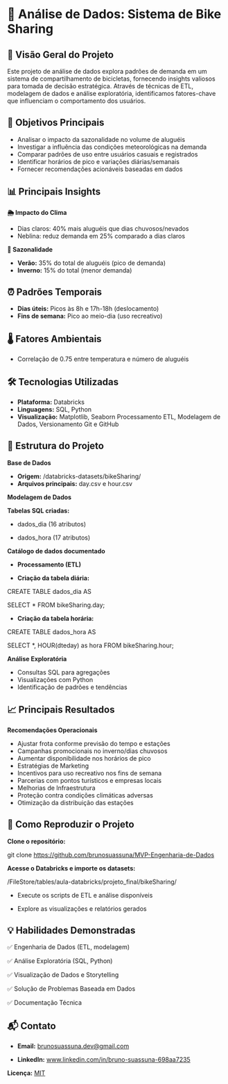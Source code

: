 # 🚴 Análise de Dados: Sistema de Bike Sharing

## 📌 Visão Geral do Projeto
Este projeto de análise de dados explora padrões de demanda em um sistema de compartilhamento de bicicletas, fornecendo insights valiosos para tomada de decisão estratégica. Através de técnicas de ETL, modelagem de dados e análise exploratória, identificamos fatores-chave que influenciam o comportamento dos usuários.

## 🎯 Objetivos Principais
- Analisar o impacto da sazonalidade no volume de aluguéis
- Investigar a influência das condições meteorológicas na demanda
- Comparar padrões de uso entre usuários casuais e registrados
- Identificar horários de pico e variações diárias/semanais
- Fornecer recomendações acionáveis baseadas em dados

## 📊 Principais Insights
**🌦️ Impacto do Clima**

- Dias claros: 40% mais aluguéis que dias chuvosos/nevados
- Neblina: reduz demanda em 25% comparado a dias claros

**📅 Sazonalidade**

- **Verão:** 35% do total de aluguéis (pico de demanda)
- **Inverno:** 15% do total (menor demanda)
## ⏰ Padrões Temporais

- **Dias úteis:** Picos às 8h e 17h-18h (deslocamento)
- **Fins de semana:** Pico ao meio-dia (uso recreativo)
## 🌡️ Fatores Ambientais

- Correlação de 0.75 entre temperatura e número de aluguéis
## 🛠️ Tecnologias Utilizadas
- **Plataforma:**	Databricks
- **Linguagens:**	SQL, Python
- **Visualização:**	Matplotlib, Seaborn
Processamento	ETL, Modelagem de Dados,
Versionamento	Git e GitHub
## 📂 Estrutura do Projeto
**Base de Dados**
- **Origem:** /databricks-datasets/bikeSharing/
- **Arquivos principais:** day.csv e hour.csv

**Modelagem de Dados**

**Tabelas SQL criadas:**

- dados_dia (16 atributos)

- dados_hora (17 atributos)

**Catálogo de dados documentado**
- **Processamento (ETL)**

- **Criação da tabela diária:**

CREATE TABLE dados_dia AS

SELECT * FROM bikeSharing.day;

- **Criação da tabela horária:**

CREATE TABLE dados_hora AS

SELECT *, HOUR(dteday) as hora FROM bikeSharing.hour;

**Análise Exploratória**

- Consultas SQL para agregações
- Visualizações com Python
- Identificação de padrões e tendências

## 📈 Principais Resultados
**Recomendações Operacionais**

- Ajustar frota conforme previsão do tempo e estações
- Campanhas promocionais no inverno/dias chuvosos
- Aumentar disponibilidade nos horários de pico
- Estratégias de Marketing
- Incentivos para uso recreativo nos fins de semana
- Parcerias com pontos turísticos e empresas locais
- Melhorias de Infraestrutura
- Proteção contra condições climáticas adversas
- Otimização da distribuição das estações

## 🚀 Como Reproduzir o Projeto

**Clone o repositório:**

git clone https://github.com/brunosuassuna/MVP-Engenharia-de-Dados

**Acesse o Databricks e importe os datasets:**

/FileStore/tables/aula-databricks/projeto_final/bikeSharing/

- Execute os scripts de ETL e análise disponíveis

- Explore as visualizações e relatórios gerados

## 💡 Habilidades Demonstradas
✅ Engenharia de Dados (ETL, modelagem)

✅ Análise Exploratória (SQL, Python)

✅ Visualização de Dados e Storytelling

✅ Solução de Problemas Baseada em Dados

✅ Documentação Técnica

## 📬 Contato

- **Email:** brunosuassuna.dev@gmail.com

- **LinkedIn:** www.linkedin.com/in/bruno-suassuna-698aa7235

**Licença:** [MIT](https://opensource.org/license/MIT)
